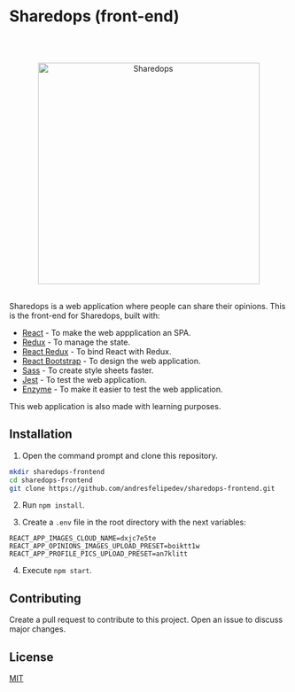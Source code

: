 # Sharedops (front-end)

<br>
<br>
<p align="center">
    <img src="https://raw.githubusercontent.com/andresfelipedev/sharedops-frontend/aebdc31abe86a6237a3226c5a4e4a468b9fc4c13/src/assets/images/sharedops-logo-background.svg" alt="Sharedops" width="400">   
</div>
<br>
<br>

Sharedops is a web application where people can share their opinions. This is the front-end for Sharedops, built with:

* [React](https://reactjs.org) - To make the web appplication an SPA.
* [Redux](https://redux.js.org) - To manage the state.
* [React Redux](https://react-redux.js.org) - To bind React with Redux.
* [React Bootstrap](https://react-bootstrap.github.io) - To design the web application.
* [Sass](https://sass-lang.com) - To create style sheets faster.
* [Jest](https://jestjs.io) - To test the web application.
* [Enzyme](https://enzymejs.github.io/enzyme/) - To make it easier to test the web application.


This web application is also made with learning purposes.

## Installation

1. Open the command prompt and clone this repository.
```bash
mkdir sharedops-frontend
cd sharedops-frontend
git clone https://github.com/andresfelipedev/sharedops-frontend.git
```

2. Run `npm install`.

3. Create a `.env` file in the root directory with the next variables:
```
REACT_APP_IMAGES_CLOUD_NAME=dxjc7e5te
REACT_APP_OPINIONS_IMAGES_UPLOAD_PRESET=boiktt1w
REACT_APP_PROFILE_PICS_UPLOAD_PRESET=an7klitt
```

4. Execute `npm start`.

## Contributing

Create a pull request to contribute to this project. Open an issue to discuss major changes.

## License

[MIT](https://choosealicense.com/licenses/mit/)